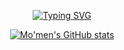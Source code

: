<p align="center">
  <a href="https://git.io/typing-svg"><img src="https://readme-typing-svg.herokuapp.com?font=Fira+Code&pause=1000&center=true&vCenter=true&random=false&width=435&lines=%F0%9F%91%8B%F0%9F%8F%BB+Hello+There%2C+I'm+Mo'men;A+Passionate+Flutter+Developer" alt="Typing SVG" /></a>
</p>

<p align="center">
  <a href="https://github.com/MomenMuhammad01">
    <img alt="Mo'men's GitHub stats" src="https://github-readme-stats.vercel.app/api?username=MomenMuhammad01&hide=prs&show_icons=true&include_all_commits=true&count_private=true" />
  </a>
</p>

